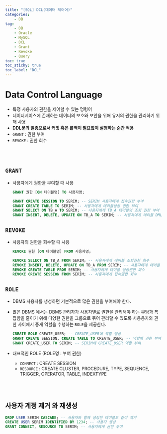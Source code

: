 ```yaml
---
title: "[SQL] DCL(데이터 제어어)"
categories:
    - DB
tag:
    - DB
    - Oracle
    - MySQL
    - DCL
    - Grant
    - Revoke
    - Query
toc: true
toc_sticky: true
toc_label: "DCL"
---
```


# Data Control Language
- 특정 사용자의 권한을 제어할 수 있는 명령어
- 데이터베이스에 존재하는 데이터의 보호와 보안을 위해 유저의 권한을 관리하기 위해 사용
- **DDL문의 일종으로서 커밋 혹은 롤백이 필요없이 실행하는 순간 적용**
- ```GRANT``` : 권한 부여
- ```REVOKE``` : 권한 회수

<BR><BR>

## ```GRANT``` 
- 사용자에게 권한을 부여할 때 사용
    ```SQL
    GRANT 권한 [ON 테이블명] TO 사용자명;
    ```

    ```SQL
    GRANT CREATE SESSION TO SERIM; -- SERIM 사용자에게 접속권한 부여
    GRANT CREATE TABLE TO SERIM; -- 사용자에게 테이블생성 권한 부여
    GRANT SELECT ON TB_A TO SERIM; -- 사용자에게 TB_A 테이블의 조회 권한 부여
    GRANT INSERT, DELETE, UPDATE ON TB_A TO SERIM; -- 사용자에게 테이블 DML 권한 부여
    ```

## ```REVOKE```
- 사용자의 권한을 회수할 때 사용
    ```SQL
    REVOKE 권한 [ON 테이블명] FROM 사용자명;
    ```
    ```SQL
    REVOKE SELECT ON TB_A FROM SERIM; -- 사용자에게 테이블 조회권한 회수
    REVOKE INSERT, DELETE, UPDATE ON TB_A FROM SERIM; -- 사용자에게 테이블 DML 권한 회수
    REVOKE CREATE TABLE FROM SERIM; -- 사용자에게 테이블 생성권한 회수
    REVOKE CREATE SESSION FROM SERIM; -- 사용자에게 접속권한 회수
    ```

## ```ROLE```
- DBMS 사용자를 생성하면 기본적으로 많은 권한을 부여해야 한다.

- 많은 DBMS 에서는 DBMS 관리자가 사용자별로 권한을 관리해야 하는 부담과 복잡함을 줄이기 위해 다양한 권한을 그룹으로 묶어 관리할 수 있도록 사용용자와 권한 사이에서 중개 역할을 수행하는 ```ROLE```을 제공한다.

    ```SQL
    CREATE ROLE CREATE_USER; -- CREATE_USER에 역할 생성
    GRANT CREATE SEESION, CREATE TABLE TO CREATE_USER; -- 역할에 권한 부여
    GRANT CREATE_USER TO SERIM; -- SERIM에 CREATE_USER 역할 부여
    ```

- 대표적인 ROLE (ROLE명 : 부여 권한)
    - ```CONNECT``` : CREATE SESSION
    - ```RESOURCE``` : CREATE CLUSTER, PROCEDURE, TYPE, SEQUENCE, TRIGGER, OPERATOR, TABLE, INDEXTYPE

<BR><BR>

## 사용자 계정 제거 와 재생성
```SQL
DROP USER SERIM CASCADE; -- 사용자와 함께 생성한 테이블도 같이 제거
CREATE USER SERIM IDENTIFIED BY 1234; -- 사용자 생성
GRANT CONNECT, RESOURCE TO SERIM; -- 사용자에게 권한 부여
```